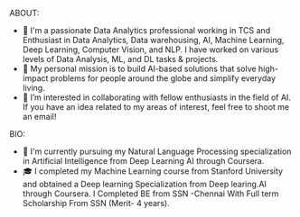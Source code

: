 ABOUT:
- 🔭  I'm a passionate Data Analytics professional working in TCS and Enthusiast in Data Analytics, Data warehousing, AI, Machine Learning, Deep Learning, Computer Vision, and NLP. I have worked on various levels  of Data Analysis, ML, and DL tasks & projects.
- 💬 My personal mission is to build AI-based solutions that solve high-impact problems for people around the globe and simplify everyday living.
- 👀 I’m interested in  collaborating with fellow enthusiasts in the field of AI. If you have an idea related to my areas of interest, 
      feel free to shoot me an email!
 
BIO:
 
- 🌱 I'm currently pursuing my Natural Language Processing  specialization in Artificial Intelligence from Deep Learning AI through Coursera.
- 🎓 I  completed my Machine Learning course from Stanford University and obtained a Deep learning Specialization from 
      Deep learing.AI through Coursera. I Completed BE from SSN -Chennai  With Full term Scholarship From SSN (Merit- 4 years).





